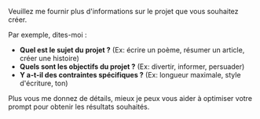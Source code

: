 Veuillez me fournir plus d'informations sur le projet que vous souhaitez créer. 

Par exemple, dites-moi :

* **Quel est le sujet du projet ?**  (Ex: écrire un poème, résumer un article, créer une histoire)
* **Quels sont les objectifs du projet ?** (Ex: divertir, informer, persuader)
* **Y a-t-il des contraintes spécifiques ?** (Ex: longueur maximale, style d'écriture, ton)

Plus vous me donnez de détails, mieux je peux vous aider à optimiser votre prompt pour obtenir les résultats souhaités. 



